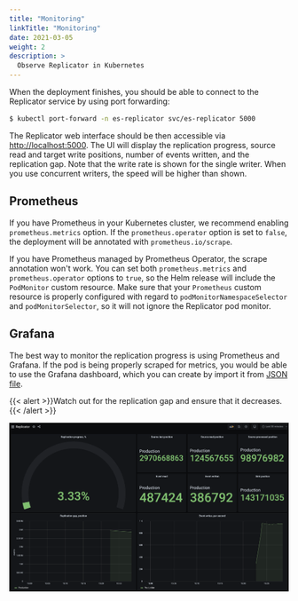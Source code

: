 ```yaml
---
title: "Monitoring"
linkTitle: "Monitoring"
date: 2021-03-05
weight: 2
description: >
  Observe Replicator in Kubernetes
---
```


When the deployment finishes, you should be able to connect to the Replicator service by using port forwarding:

```bash
$ kubectl port-forward -n es-replicator svc/es-replicator 5000
```

The Replicator web interface should be then accessible via [http://localhost:5000](http://localhost:5000). The UI will display the replication progress, source read and target write positions, number of events written, and the replication gap. Note that the write rate is shown for the single writer. When you use concurrent writers, the speed will be higher than shown.

## Prometheus

If you have Prometheus in your Kubernetes cluster, we recommend enabling `prometheus.metrics` option. If the `prometheus.operator` option is set to `false`, the deployment will be annotated with `prometheus.io/scrape`.

If you have Prometheus managed by Prometheus Operator, the scrape annotation won't work. You can set both `prometheus.metrics` and `prometheus.operator` options to `true`, so the Helm release will include the `PodMonitor` custom resource. Make sure that your `Prometheus` custom resource is properly configured with regard to `podMonitorNamespaceSelector` and `podMonitorSelector`, so it will not ignore the Replicator pod monitor.

## Grafana

The best way to monitor the replication progress is using Prometheus and Grafana. If the pod is being properly scraped for metrics, you would be able to use the Grafana dashboard, which you can create by import it from [JSON file](grafana-dashboard.json).

{{< alert >}}Watch out for the replication gap and ensure that it decreases.{{< /alert >}}

![Grafana dashboard](grafana.png)

